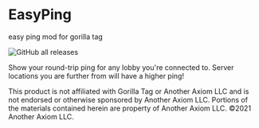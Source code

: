 # EasyPing
easy ping mod for gorilla tag

![GitHub all releases](https://img.shields.io/github/downloads/lunakittyyy/EasyPing/total?style=plastic)

Show your round-trip ping for any lobby you're connected to.
Server locations you are further from will have a higher ping!



This product is not affiliated with Gorilla Tag or Another Axiom LLC and is not endorsed or otherwise sponsored by Another Axiom LLC. Portions of the materials contained herein are property of Another Axiom LLC. ©2021 Another Axiom LLC.
